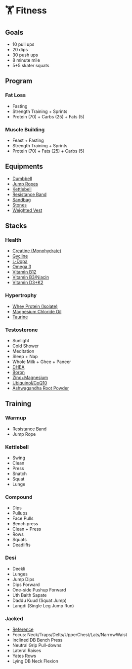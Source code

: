 # 🏋️ Fitness

## Goals
* 10 pull ups
* 20 dips
* 30 push ups
* 8 minute mile
* 5+5 skater squats

## Program
### Fat Loss
* Fasting
* Strength Training + Sprints
* Protein (70) + Carbs (25) + Fats (5)

### Muscle Building
* Feast + Fasting
* Strength Training + Sprints
* Protein (70) + Fats (25) + Carbs (5)

## Equipments
* [Dumbbell](https://www.roguefitness.com/rogue-dumbbells)
* [Jump Ropes](https://www.roguefitness.com/conditioning/jump-ropes)
* [Kettlebell](https://www.roguefitness.com/rogue-kettlebells)
* [Resistance Band](https://www.roguefitness.com/mobility-rehab/mobility-tools/bands)
* [Sandbag](https://www.roguefitness.com/rogue-sandbags)
* [Stones](https://www.roguefitness.com/rogue-rubber-atlas-stones)
* [Weighted Vest](https://www.roguefitness.com/bodyweight-gymnastics/body-weight/weight-vests)

## Stacks
### Health
  * [Creatine (Monohydrate)](https://smile.amazon.com/dp/B002DYIZEO/)
  * [Gycline](https://smile.amazon.com/dp/B0013OVZJW/)
  * [L-Dopa](https://smile.amazon.com/gp/product/B001QG5F0W/)
  * [Omega 3](https://smile.amazon.com/dp/B002CQU564/)
  * [Vitamin B12](https://smile.amazon.com/dp/B0013OQGO6/)
  * [Vitamin B3/Niacin](https://smile.amazon.com/gp/product/B0041SFOY4/)
  * [Vitamin D3+K2](https://smile.amazon.com/dp/B07255MPRN/)

### Hypertrophy
  * [Whey Protein (Isolate)](https://smile.amazon.com/dp/B00E7IODXQ/)
  * [Magnesium Chloride Oil](https://www.amazon.com/gp/product/B01CKEBFSE/)
  * [Taurine](https://smile.amazon.com/gp/product/B00663G4ZK/)

### Testosterone
  * Sunlight
  * Cold Shower
  * Meditation
  * Sleep + Nap
  * Whole Milk + Ghee + Paneer
  * [DHEA](https://smile.amazon.com/dp/B004R68K14/)
  * [Boron](https://smile.amazon.com/dp/B000LLYDEM/)
  * [Zinc+Magnesium](https://smile.amazon.com/dp/B000GIQS02/)
  * [Ubiquinol/CoQ10](https://smile.amazon.com/dp/B00KHQJDWS/)
  * [Ashwagandha Root Powder](https://smile.amazon.com/dp/B081B9KN7F/)

## Training
### Warmup
  * Resistance Band
  * Jump Rope

### Kettlebell
  * Swing
  * Clean
  * Press
  * Snatch
  * Squat
  * Lunge

### Compound
  * Dips
  * Pullups
  * Face Pulls
  * Bench press
  * Clean + Press
  * Rows
  * Squats
  * Deadlifts

### Desi
  * Deekli
  * Lunges
  * Jump Dips
  * Dips Forward
  * One-side Pushup Forward
  * Uth Baith Sapate
  * Daddu Kuud (Squat Jump)
  * Langdi (Single Leg Jump Run)

### Jacked
  * [Reference](https://www.youtube.com/watch?v=yy2nG18TfRQ)
  * Focus: Neck/Traps/Delts/UpperChest/Lats/NarrowWaist
  * Inclined DB Bench Press
  * Neutral Grip Pull-downs
  * Lateral Raises
  * Yates Rows
  * Lying DB Neck Flexion
